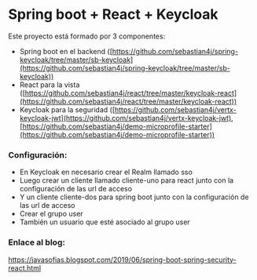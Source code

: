 # Spring boot + React + Keycloak

Este proyecto está formado por 3 componentes:
- Spring boot en el backend ([https://github.com/sebastian4j/spring-keycloak/tree/master/sb-keycloak](https://github.com/sebastian4j/spring-keycloak/tree/master/sb-keycloak))
- React para la vista ([https://github.com/sebastian4j/react/tree/master/keycloak-react](https://github.com/sebastian4j/react/tree/master/keycloak-react))
- Keycloak para la seguridad ([https://github.com/sebastian4j/vertx-keycloak-jwt](https://github.com/sebastian4j/vertx-keycloak-jwt), [https://github.com/sebastian4j/demo-microprofile-starter](https://github.com/sebastian4j/demo-microprofile-starter))


### Configuración:
* En Keycloak en necesario crear el Realm llamado sso
* Luego crear un cliente llamado cliente-uno para react junto con la configuración de las url de acceso
* Y un cliente cliente-dos para spring boot junto con la configuración de las url de acceso
* Crear el grupo user
* También un usuario que esté asociado al grupo user


### Enlace al blog:
https://javasofias.blogspot.com/2019/06/spring-boot-spring-security-react.html